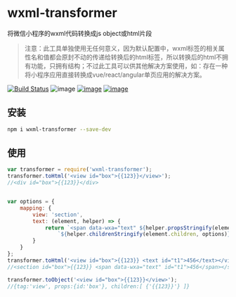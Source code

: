 # wxml-transformer

将微信小程序的wxml代码转换成js object或html片段

> 注意：此工具单独使用无任何意义，因为默认配置中，wxml标签的相关属性名和值都会原封不动的传递给转换后的html标签，所以转换后的html不拥有功能，只拥有结构；不过此工具可以供其他解决方案使用，如：存在一种将小程序应用直接转换成vue/react/angular单页应用的解决方案。

[![Build Status](https://travis-ci.org/imingyu/wxml-transformer.svg?branch=master)](https://travis-ci.org/imingyu/wxml-transformer)
![image](https://img.shields.io/npm/l/wxml-transformer.svg)
[![image](https://img.shields.io/npm/v/wxml-transformer.svg)](https://www.npmjs.com/package/wxml-transformer)
[![image](https://img.shields.io/npm/dt/wxml-transformer.svg)](https://www.npmjs.com/package/wxml-transformer)

## 安装
```bash
npm i wxml-transformer --save-dev
```

## 使用
```javascript
var transformer = require('wxml-transformer');
transformer.toHtml('<view id="box">{{123}}</view>');
//<div id="box">{{123}}</div>


var options = {
    mapping: {
        view: 'section',
        text: (element, helper) => {
            return `<span data-wxa="text" ${helper.propsStringify(element.props)}>` +
                `${helper.childrenStringify(element.children, options)}</span>`;
        }
    }
};
transformer.toHtml('<view id="box">{{123}} <text id="t1">456</text></view>', options);
//<section id="box">{{123}} <span data-wxa="text" id="t1">456</span></section>

transformer.toObject('<view id="box">{{123}}</view>');
//{tag:'view', props:{id:'box'}, children:[ {'{{123}}'} ]}
```